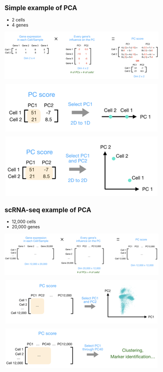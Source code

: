 ## Simple example of PCA

* 2 cells
* 4 genes

<p align="center">
<img src="../img/PCA_simple_1.png" width="600">
</p>


<p align="center">
<img src="../img/PCA_simple_2.png" width="500">
</p>


<p align="center">
<img src="../img/PCA_simple_3.png" width="500">
</p>


## scRNA-seq example of PCA

* 12,000 cells
* 20,000 genes


<p align="center">
<img src="../img/PCA_scrnaseq_1.png" width="600">
</p>


<p align="center">
<img src="../img/PCA_scrnaseq_2.png" width="500">
</p>


<p align="center">
<img src="../img/PCA_scrnaseq_3.png" width="500">
</p>

